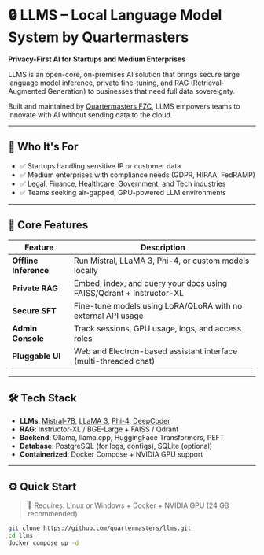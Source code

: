 # 🔒 LLMS – Local Language Model System by Quartermasters

**Privacy-First AI for Startups and Medium Enterprises**

LLMS is an open-core, on-premises AI solution that brings secure large language model inference, private fine-tuning, and RAG (Retrieval-Augmented Generation) to businesses that need full data sovereignty.

Built and maintained by [Quartermasters FZC](https://quartermasters.me), LLMS empowers teams to innovate with AI without sending data to the cloud.

---

## 🎯 Who It's For

- ✅ Startups handling sensitive IP or customer data
- ✅ Medium enterprises with compliance needs (GDPR, HIPAA, FedRAMP)
- ✅ Legal, Finance, Healthcare, Government, and Tech industries
- ✅ Teams seeking air-gapped, GPU-powered LLM environments

---

## 🧩 Core Features

| Feature         | Description                                                                 |
|-----------------|-----------------------------------------------------------------------------|
| **Offline Inference** | Run Mistral, LLaMA 3, Phi-4, or custom models locally                  |
| **Private RAG**       | Embed, index, and query your docs using FAISS/Qdrant + Instructor-XL |
| **Secure SFT**        | Fine-tune models using LoRA/QLoRA with no external API usage          |
| **Admin Console**     | Track sessions, GPU usage, logs, and access roles                     |
| **Pluggable UI**      | Web and Electron-based assistant interface (multi-threaded chat)      |

---

## 🛠️ Tech Stack

- **LLMs**: [Mistral-7B](https://mistral.ai), [LLaMA 3](https://ai.meta.com/llama/), [Phi-4](https://www.microsoft.com/en-us/research/blog/phi-3/), [DeepCoder](https://huggingface.co)
- **RAG**: Instructor-XL / BGE-Large + FAISS / Qdrant
- **Backend**: Ollama, llama.cpp, HuggingFace Transformers, PEFT
- **Database**: PostgreSQL (for logs, configs), SQLite (optional)
- **Containerized**: Docker Compose + NVIDIA GPU support

---

## ⚙️ Quick Start

> 🧠 Requires: Linux or Windows + Docker + NVIDIA GPU (24 GB recommended)

```bash
git clone https://github.com/quartermasters/llms.git
cd llms
docker compose up -d
